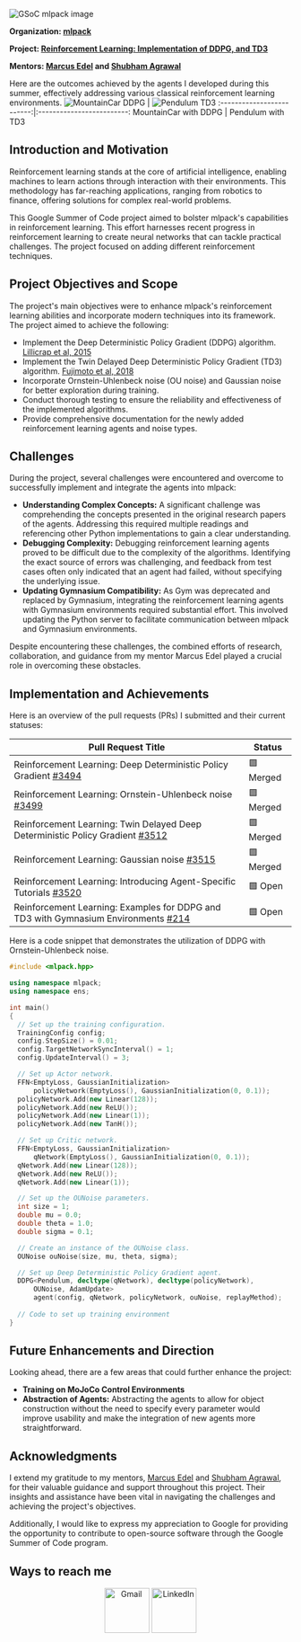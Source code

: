 
![GSoC mlpack image](src/gsoc-mlpack.png)

**Organization: [mlpack](https://github.com/mlpack)**

**Project: [Reinforcement Learning: Implementation of DDPG, and TD3](https://summerofcode.withgoogle.com/programs/2023/projects/mun1rpuI)**

**Mentors: [Marcus Edel](https://github.com/zoq) and [Shubham Agrawal](https://github.com/shubham1206agra)**


Here are the outcomes achieved by the agents I developed during this summer, effectively addressing various classical reinforcement learning environments.
![MountainCar DDPG](src/mountain_car_ddpg.gif) | ![Pendulum TD3](src/pendulum_td3.gif)
:-------------------------:|:-------------------------:
MountainCar with DDPG            |  Pendulum with TD3

## Introduction and Motivation
Reinforcement learning stands at the core of artificial intelligence, enabling machines to learn actions through interaction with their environments. This methodology has far-reaching applications, ranging from robotics to finance, offering solutions for complex real-world problems.

This Google Summer of Code project aimed to bolster mlpack's capabilities in reinforcement learning. This effort harnesses recent progress in reinforcement learning to create neural networks that can tackle practical challenges. The project focused on adding different reinforcement techniques.


## Project Objectives and Scope

The project's main objectives were to enhance mlpack's reinforcement learning abilities and incorporate modern techniques into its framework. The project aimed to achieve the following:

- Implement the Deep Deterministic Policy Gradient (DDPG) algorithm. [Lillicrap et al, 2015](https://arxiv.org/abs/1509.02971)
- Implement the Twin Delayed Deep Deterministic Policy Gradient (TD3) algorithm. [Fujimoto et al, 2018](https://arxiv.org/abs/1802.09477) 
- Incorporate Ornstein-Uhlenbeck noise (OU noise) and Gaussian noise for better exploration during training.
- Conduct thorough testing to ensure the reliability and effectiveness of the implemented algorithms.
- Provide comprehensive documentation for the newly added reinforcement learning agents and noise types.


## Challenges
During the project, several challenges were encountered and overcome to successfully implement and integrate the agents into mlpack:

- **Understanding Complex Concepts:** A significant challenge was comprehending the concepts presented in the original research papers of the agents. Addressing this required multiple readings and referencing other Python implementations to gain a clear understanding.
- **Debugging Complexity:** Debugging reinforcement learning agents proved to be difficult due to the complexity of the algorithms. Identifying the exact source of errors was challenging, and feedback from test cases often only indicated that an agent had failed, without specifying the underlying issue.
- **Updating Gymnasium Compatibility:** As Gym was deprecated and replaced by Gymnasium, integrating the reinforcement learning agents with Gymnasium environments required substantial effort. This involved updating the Python server to facilitate communication between mlpack and Gymnasium environments.

Despite encountering these challenges, the combined efforts of research, collaboration, and guidance from my mentor Marcus Edel played a crucial role in overcoming these obstacles.
## Implementation and Achievements
Here is an overview of the pull requests (PRs) I submitted and their current statuses:

|Pull Request Title|Status|
|---|---|
|Reinforcement Learning: Deep Deterministic Policy Gradient [#3494](https://github.com/mlpack/mlpack/pull/3494)|:purple_square: Merged|
|Reinforcement Learning: Ornstein-Uhlenbeck noise [#3499](https://github.com/mlpack/mlpack/pull/3499)|:purple_square: Merged|
|Reinforcement Learning: Twin Delayed Deep Deterministic Policy Gradient [#3512](https://github.com/mlpack/mlpack/pull/3512)|:purple_square: Merged|
|Reinforcement Learning: Gaussian noise [#3515](https://github.com/mlpack/mlpack/pull/3515)|:purple_square: Merged|
|Reinforcement Learning: Introducing Agent-Specific Tutorials [#3520](https://github.com/mlpack/mlpack/pull/3520)|:green_square: Open|
|Reinforcement Learning: Examples for DDPG and TD3 with Gymnasium Environments [#214](https://github.com/mlpack/examples/pull/214)|:green_square: Open|

Here is a code snippet that demonstrates the utilization of DDPG with Ornstein-Uhlenbeck noise.
```cpp
#include <mlpack.hpp>

using namespace mlpack;
using namespace ens;

int main()
{
  // Set up the training configuration.
  TrainingConfig config;
  config.StepSize() = 0.01;
  config.TargetNetworkSyncInterval() = 1;
  config.UpdateInterval() = 3;

  // Set up Actor network.
  FFN<EmptyLoss, GaussianInitialization>
      policyNetwork(EmptyLoss(), GaussianInitialization(0, 0.1));
  policyNetwork.Add(new Linear(128));
  policyNetwork.Add(new ReLU());
  policyNetwork.Add(new Linear(1));
  policyNetwork.Add(new TanH());

  // Set up Critic network.
  FFN<EmptyLoss, GaussianInitialization>
      qNetwork(EmptyLoss(), GaussianInitialization(0, 0.1));
  qNetwork.Add(new Linear(128));
  qNetwork.Add(new ReLU());
  qNetwork.Add(new Linear(1));

  // Set up the OUNoise parameters.
  int size = 1; 
  double mu = 0.0;
  double theta = 1.0; 
  double sigma = 0.1;  

  // Create an instance of the OUNoise class.
  OUNoise ouNoise(size, mu, theta, sigma);

  // Set up Deep Deterministic Policy Gradient agent.
  DDPG<Pendulum, decltype(qNetwork), decltype(policyNetwork), 
      OUNoise, AdamUpdate>
      agent(config, qNetwork, policyNetwork, ouNoise, replayMethod);
  
  // Code to set up training environment 
}
```

## Future Enhancements and Direction

Looking ahead, there are a few areas that could further enhance the project:
- **Training on MoJoCo Control Environments**
- **Abstraction of Agents:** Abstracting the agents to allow for object construction without the need to specify every parameter would improve usability and make the integration of new agents more straightforward.
## Acknowledgments
I extend my gratitude to my mentors, [Marcus Edel](https://github.com/zoq) and [Shubham Agrawal](https://github.com/shubham1206agra), for their valuable guidance and support throughout this project. Their insights and assistance have been vital in navigating the challenges and achieving the project's objectives. 

Additionally, I would like to express my appreciation to Google for providing the opportunity to contribute to open-source software through the Google Summer of Code program.

## Ways to reach me
<p align="center">
  <a href="mailto:tareknaser360@gmail.com?subject = Hello from your GitHub README&body = Message"><img src="src/gmail.svg" height="80px" width="80px" alt="Gmail" ></a>
  <a href="https://www.linkedin.com/in/tareknasser360/"><img src="src/linkedIn.svg" height="80px" width="80px" alt="LinkedIn"></a>
</p>